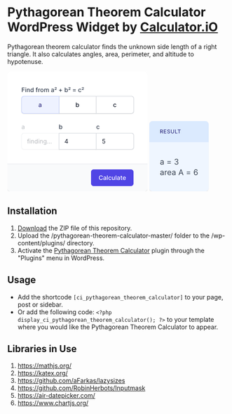 # Pythagorean Theorem Calculator WordPress Widget by [Calculator.iO](https://www.calculator.io/ "Calculator.iO Homepage")

Pythagorean theorem calculator finds the unknown side length of a right triangle. It also calculates angles, area, perimeter, and altitude to hypotenuse.

![Pythagorean Theorem Calculator Input Form](/assets/images/screenshot-1.png "Pythagorean Theorem Calculator Input Form")
![Pythagorean Theorem Calculator Calculation Results](/assets/images/screenshot-2.png "Pythagorean Theorem Calculator Calculation Results")

## Installation

1. [Download](https://github.com/pub-calculator-io/age-calculator/archive/refs/heads/master.zip) the ZIP file of this repository.
2. Upload the /pythagorean-theorem-calculator-master/ folder to the /wp-content/plugins/ directory.
3. Activate the [Pythagorean Theorem Calculator](https://www.calculator.io/pythagorean-theorem-calculator/ "Pythagorean Theorem Calculator Homepage") plugin through the "Plugins" menu in WordPress.

## Usage
* Add the shortcode `[ci_pythagorean_theorem_calculator]` to your page, post or sidebar.
* Or add the following code: `<?php display_ci_pythagorean_theorem_calculator(); ?>` to your template where you would like the Pythagorean Theorem Calculator to appear.

## Libraries in Use
1. https://mathjs.org/
2. https://katex.org/
3. https://github.com/aFarkas/lazysizes
4. https://github.com/RobinHerbots/Inputmask
5. https://air-datepicker.com/
6. https://www.chartjs.org/
